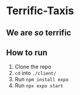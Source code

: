 # Terrific-Taxis

## We are *so* terrific 

## How to run
1. Clone the repo
2. `cd` into `./client/`
2. Run `npm install expo`
3. Run `npx expo start`
